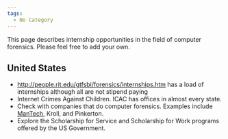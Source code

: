 ```yaml
---
tags:
  - No Category
---
```

This page describes internship opportunities in the field of computer
forensics. Please feel free to add your own.

## United States

- <http://people.rit.edu/gtfsbi/forensics/internships.htm> has a load of
  internships although all are not stipend paying
- Internet Crimes Against Children. ICAC has offices in almost every
  state.
- Check with companies that do computer forensics. Examples include
  [ManTech](mantech.md), Kroll, and Pinkerton.
- Explore the Scholarship for Service and Scholarship for Work programs
  offered by the US Government.